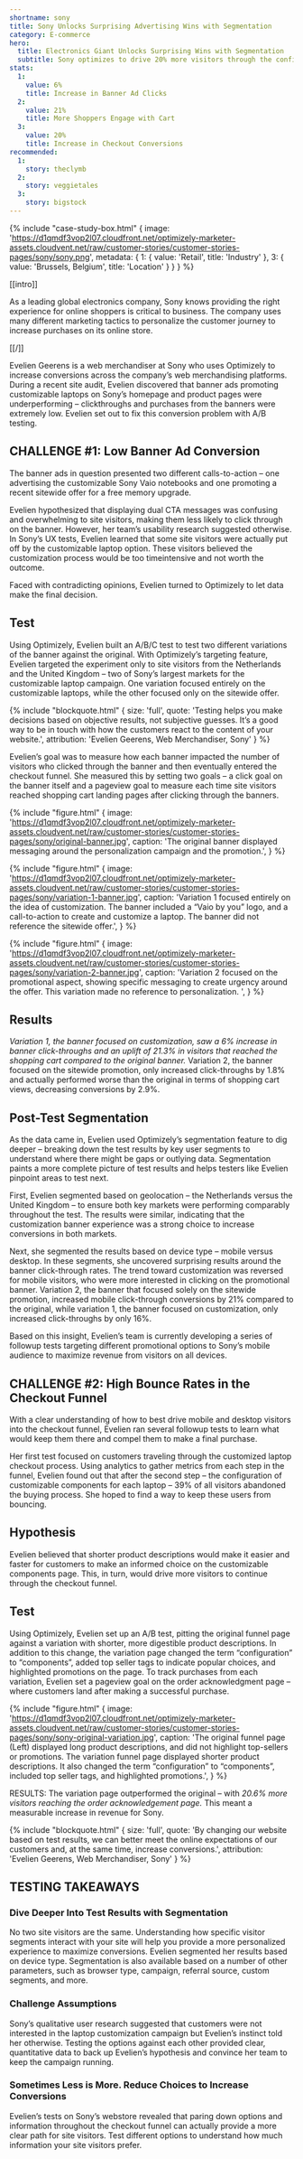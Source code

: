 ```yaml
---
shortname: sony
title: Sony Unlocks Surprising Advertising Wins with Segmentation
category: E-commerce
hero:
  title: Electronics Giant Unlocks Surprising Wins with Segmentation
  subtitle: Sony optimizes to drive 20% more visitors through the configuration checkout funnel
stats:
  1:
    value: 6%
    title: Increase in Banner Ad Clicks
  2:
    value: 21%
    title: More Shoppers Engage with Cart
  3:
    value: 20%
    title: Increase in Checkout Conversions
recommended:
  1:
    story: theclymb
  2:
    story: veggietales
  3:
    story: bigstock
---
```


{% include "case-study-box.html"
  {
    image: 'https://d1qmdf3vop2l07.cloudfront.net/optimizely-marketer-assets.cloudvent.net/raw/customer-stories/customer-stories-pages/sony/sony.png',
    metadata: {
      1: {
        value: 'Retail',
        title: 'Industry'
      },
      3: {
        value: 'Brussels, Belgium',
        title: 'Location'
      }
    }
  }
%}

[[intro]]

As a leading global electronics company, Sony knows providing the right experience for online shoppers is critical to business. The company uses many different marketing tactics to personalize the customer journey to increase purchases on its online store.

[[/]]

Evelien Geerens is a web merchandiser at Sony who uses Optimizely to increase conversions across the company’s web merchandising platforms. During a recent site audit, Evelien discovered that banner ads promoting customizable laptops on Sony’s homepage and product pages were underperforming – clickthroughs and purchases from the banners were extremely low. Evelien set out to fix this conversion problem with A/B testing.

## CHALLENGE #1: Low Banner Ad Conversion

The banner ads in question presented two different calls-to-action – one advertising the customizable Sony Vaio notebooks and one promoting a recent sitewide offer for a free memory upgrade.

Evelien hypothesized that displaying dual CTA messages was confusing and overwhelming to site visitors, making them less likely to click through on
the banner. However, her team’s usability research suggested otherwise. In Sony’s UX tests, Evelien learned that some site visitors were actually put off by the customizable laptop option. These visitors believed the customization process would be too timeintensive and not worth the outcome.

Faced with contradicting opinions, Evelien
turned to Optimizely to let data make
the final decision.

## Test

Using Optimizely, Evelien built an A/B/C test to test two different variations of the banner against the original. With
Optimizely’s targeting feature, Evelien targeted the experiment only to site visitors from the Netherlands and the United Kingdom – two of Sony’s largest
markets for the customizable laptop campaign. One variation focused entirely on the customizable laptops, while the other focused only on the sitewide offer.


{% include "blockquote.html"
  {
    size: 'full',
    quote: 'Testing helps you make decisions based on objective results, not subjective guesses. It’s a good way to be in touch with how the customers react to the content of your website.',
    attribution: 'Evelien Geerens, Web Merchandiser, Sony'
  }
%}

Evelien’s goal was to measure how each banner impacted the number of visitors who clicked through the banner and then eventually entered the checkout funnel. She measured this by setting two goals – a click goal on the banner itself and a pageview goal to measure each time site visitors reached shopping cart landing pages after clicking through the banners.

{% include "figure.html"
  {
    image: 'https://d1qmdf3vop2l07.cloudfront.net/optimizely-marketer-assets.cloudvent.net/raw/customer-stories/customer-stories-pages/sony/original-banner.jpg',
    caption: 'The original banner displayed messaging around the personalization campaign and the promotion.',
  }
%}

{% include "figure.html"
  {
    image: 'https://d1qmdf3vop2l07.cloudfront.net/optimizely-marketer-assets.cloudvent.net/raw/customer-stories/customer-stories-pages/sony/variation-1-banner.jpg',
    caption: 'Variation 1 focused entirely on the idea of customization. The banner included a “Vaio by you” logo, and a call-to-action to create and customize a laptop. The banner did not reference the sitewide offer.',
  }
%}

{% include "figure.html"
  {
    image: 'https://d1qmdf3vop2l07.cloudfront.net/optimizely-marketer-assets.cloudvent.net/raw/customer-stories/customer-stories-pages/sony/variation-2-banner.jpg',
    caption: 'Variation 2 focused on the promotional aspect, showing specific messaging to create urgency around the offer. This variation made no reference to personalization. ',
  }
%}

## Results

*Variation 1, the banner focused
on customization, saw a 6% increase
in banner click-throughs and an uplift
of 21.3% in visitors that reached the
shopping cart compared to the original
banner.* Variation 2, the banner focused
on the sitewide promotion, only increased
click-throughs by 1.8% and actually
performed worse than the original in
terms of shopping cart views, decreasing
conversions by 2.9%.

## Post-Test Segmentation

As the data came in, Evelien used Optimizely’s segmentation
feature to dig deeper – breaking down
the test results by key user segments to
understand where there might be gaps or
outlying data. Segmentation paints a more
complete picture of test results and helps
testers like Evelien pinpoint areas to test next.

First, Evelien segmented based on
geolocation – the Netherlands versus the
United Kingdom – to ensure both key
markets were performing comparably
throughout the test. The results were
similar, indicating that the customization
banner experience was a strong choice to
increase conversions in both markets.

Next, she segmented the results based on
device type – mobile versus desktop. In
these segments, she uncovered surprising
results around the banner click-through
rates. The trend toward customization
was reversed for mobile visitors, who
were more interested in clicking on the
promotional banner. Variation 2, the
banner that focused solely on the sitewide
promotion, increased mobile click-through
conversions by 21% compared to the
original, while variation 1, the banner
focused on customization, only increased
click-throughs by only 16%.

Based on this insight, Evelien’s team is
currently developing a series of followup
tests targeting different promotional
options to Sony’s mobile audience to
maximize revenue from visitors
on all devices.

## CHALLENGE #2: High Bounce Rates in the Checkout Funnel

With a clear understanding of how to best
drive mobile and desktop visitors into the
checkout funnel, Evelien ran several followup
tests to learn what would keep them
there and compel them to make a final
purchase.

Her first test focused on customers
traveling through the customized laptop
checkout process. Using analytics to
gather metrics from each step in the
funnel, Evelien found out that after
the second step – the configuration of
customizable components for each laptop
– 39% of all visitors abandoned the buying
process. She hoped to find a way to keep
these users from bouncing.

## Hypothesis

Evelien believed that shorter
product descriptions would make it
easier and faster for customers to make
an informed choice on the customizable components page. This, in turn, would
drive more visitors to continue through the
checkout funnel.

## Test

Using Optimizely, Evelien set up an
A/B test, pitting the original funnel page
against a variation with shorter, more
digestible product descriptions. In addition
to this change, the variation page changed
the term “configuration” to “components”,
added top seller tags to indicate popular
choices, and highlighted promotions on the
page. To track purchases from each variation,
Evelien set a pageview goal on the order
acknowledgment page – where customers
land after making a successful purchase.


{% include "figure.html"
  {
    image: 'https://d1qmdf3vop2l07.cloudfront.net/optimizely-marketer-assets.cloudvent.net/raw/customer-stories/customer-stories-pages/sony/sony-original-variation.jpg',
    caption: 'The original funnel page (Left) displayed long product descriptions, and did not highlight top-sellers or promotions. The variation funnel page displayed shorter product descriptions. It also changed the term “configuration” to “components”, included top seller tags, and highlighted promotions.',
  }
%}

RESULTS: The variation page outperformed
the original – with *20.6% more visitors
reaching the order acknowledgement page.*
This meant a measurable increase
in revenue for Sony.

{% include "blockquote.html"
  {
    size: 'full',
    quote: 'By changing our website based on test results, we can better meet the online expectations of our customers and, at the same time, increase conversions.',
    attribution: 'Evelien Geerens, Web Merchandiser, Sony'
  }
%}


## TESTING TAKEAWAYS

### Dive Deeper Into Test Results with Segmentation

No two site visitors are the
same. Understanding how specific visitor segments interact with your site will help you
provide a more personalized experience to maximize conversions. Evelien segmented her
results based on device type. Segmentation is also available based on a number of other
parameters, such as browser type, campaign, referral source, custom segments, and more.

### Challenge Assumptions

Sony’s qualitative user research suggested that customers
were not interested in the laptop customization campaign but Evelien’s instinct told her
otherwise. Testing the options against each other provided clear, quantitative data to
back up Evelien’s hypothesis and convince her team to keep the campaign running.

### Sometimes Less is More. Reduce Choices to Increase Conversions

Evelien’s tests on Sony’s webstore revealed that paring down options and information throughout the
checkout funnel can actually provide a more clear path for site visitors. Test different
options to understand how much information your site visitors prefer.

